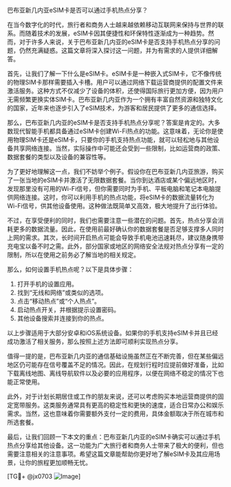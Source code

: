 巴布亚新几内亚eSIM卡是否可以通过手机热点分享？

在当今数字化的时代，旅行者和商务人士越来越依赖移动互联网来保持与世界的联系。而随着技术的发展，eSIM卡因其便捷性和环保特性逐渐成为一种趋势。然而，对于许多人来说，关于巴布亚新几内亚的eSIM卡是否支持手机热点分享的问题，仍然充满疑惑。这篇文章将深入探讨这一问题，并为有需求的人提供详细解答。

首先，让我们了解一下什么是eSIM卡。eSIM卡是一种嵌入式SIM卡，它不像传统的物理SIM卡那样需要插入卡槽。用户可以通过网络下载运营商提供的配置文件来激活服务。这种方式不仅减少了设备的体积，还使得国际旅行更加方便，因为用户无需频繁更换实体SIM卡。巴布亚新几内亚作为一个拥有丰富自然资源和独特文化的国家，近年来也逐步引入了eSIM技术，为游客和居民提供了更多的通信选择。

那么，巴布亚新几内亚的eSIM卡是否支持手机热点分享呢？答案是肯定的。大多数现代智能手机都具备通过eSIM卡创建Wi-Fi热点的功能。这意味着，无论你是使用物理SIM卡还是eSIM卡，只要你的手机支持热点功能，就可以轻松地与其他设备共享网络连接。当然，实际操作中可能还会受到一些限制，比如运营商的政策、数据套餐的类型以及设备的兼容性等。

为了更好地理解这一点，我们不妨举个例子。假设你在巴布亚新几内亚旅游，购买了一张当地的eSIM卡并激活了无限数据套餐。当你到达酒店或某个偏远地区时，发现那里没有可用的Wi-Fi信号，但你需要同时为手机、平板电脑和笔记本电脑提供网络连接。这时，你可以利用手机的热点功能，将eSIM卡的数据流量转化为Wi-Fi信号，供其他设备使用。这种做法既简单又高效，极大地提升了出行体验。

不过，在享受便利的同时，我们也需要注意一些潜在的问题。首先，热点分享会消耗更多的数据流量。因此，在使用前最好确认你的数据套餐是否足够支撑多人同时上网的需求。其次，长时间开启热点可能会导致手机电池迅速耗尽，建议随身携带充电宝以备不时之需。此外，部分国家或地区的网络安全法规对热点分享有一定的限制，所以在使用之前务必了解当地的相关规定。

那么，如何设置手机热点呢？以下是具体步骤：

1. 打开手机的设置应用。
2. 找到“无线和网络”或类似的选项。
3. 点击“移动热点”或“个人热点”。
4. 启动热点开关，并根据提示设置密码。
5. 其他设备搜索并连接到你的热点。

以上步骤适用于大部分安卓和iOS系统设备。如果你的手机支持eSIM卡并且已经成功激活了相关服务，那么按照上述方法即可顺利实现热点分享。

值得一提的是，巴布亚新几内亚的通信基础设施虽然正在不断完善，但在某些偏远地区仍可能存在信号覆盖不足的情况。因此，在规划行程时应提前做好准备，比如下载离线地图、离线导航软件以及必要的应用程序，以便在网络不稳定的情况下也能正常使用。

此外，对于计划长期居住或工作的朋友来说，还可以考虑购买本地运营商提供的固定宽带服务。这类服务通常具有更高的稳定性和更快的速度，适合日常办公和娱乐需求。当然，这也意味着你需要额外支付一定的费用，具体金额取决于所在城市和所选套餐。

最后，让我们回顾一下本文的重点：巴布亚新几内亚的eSIM卡确实可以通过手机热点分享给其他设备。这一功能为广大旅行者和商务人士带来了极大的便利，但也需要注意相关的注意事项。希望这篇文章能帮助你更好地了解eSIM卡及其应用场景，让你的旅程更加顺畅无忧。

[TG💪+ @jx0703 ![Image](https://github.com/user-attachments/assets/dbca1d08-cadb-493c-b0ec-ad6f7a83f270)]